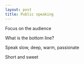 ```yaml
---
layout: post
title: Public speaking 
---
```



Focus on the audience  

What is the bottom line?

Speak slow, deep, warm, passionate

Short and sweet 
